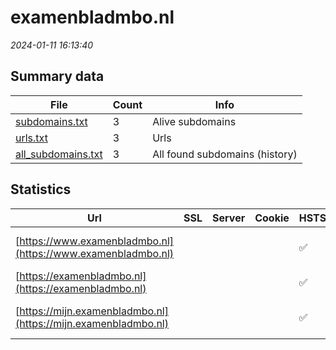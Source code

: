 # examenbladmbo.nl
*2024-01-11 16:13:40*
## Summary data


| File       | Count | Info |
|------------|-------|------|
|[subdomains.txt](/data/examenbladmbo.nl/subdomains.txt)|3|Alive subdomains|
|[urls.txt](/data/examenbladmbo.nl/urls.txt)|3|Urls|
|[all_subdomains.txt](/data/examenbladmbo.nl/all_subdomains.txt)|3|All found subdomains (history)|


## Statistics


| Url | SSL | Server | Cookie | HSTS | CSP | XFO | XXP | RP | Tech |Title |
|------------|-------|------|------|------|------|------|------|------|------|------|
|[https://www.examenbladmbo.nl](https://www.examenbladmbo.nl)| || |:white_check_mark: | :white_check_mark:| :white_check_mark: | | :white_check_mark: |Drupal:10 HSTS PHP|Examenbladmbo.nl|
|[https://examenbladmbo.nl](https://examenbladmbo.nl)| || |:white_check_mark: | :white_check_mark:| :white_check_mark: | | :white_check_mark: ||308 Permanent Re...|
|[https://mijn.examenbladmbo.nl](https://mijn.examenbladmbo.nl)| || |:white_check_mark: | | :white_check_mark: | | :white_check_mark: |Drupal HSTS PHP|Redirecting to h...|